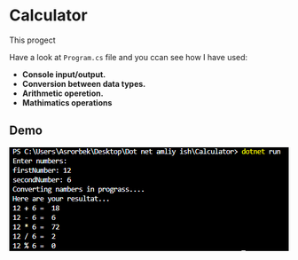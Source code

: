 # Calculator

This progect

Have a look at `Program.cs` file and you ccan see how I have used:

* **Console input/output.**
* **Conversion between data types.**
* **Arithmetic operetion.**
* **Mathimatics operations**

## Demo
![demo](./Demo/demo.png)

